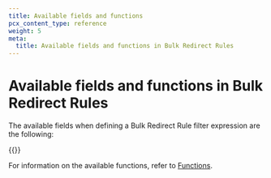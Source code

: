 ```yaml
---
title: Available fields and functions
pcx_content_type: reference
weight: 5
meta:
  title: Available fields and functions in Bulk Redirect Rules
---
```


# Available fields and functions in Bulk Redirect Rules

The available fields when defining a Bulk Redirect Rule filter expression are the following:

{{<render file="transform/_transform-phase-fields.md">}}

For information on the available functions, refer to [Functions](/ruleset-engine/rules-language/functions/).
